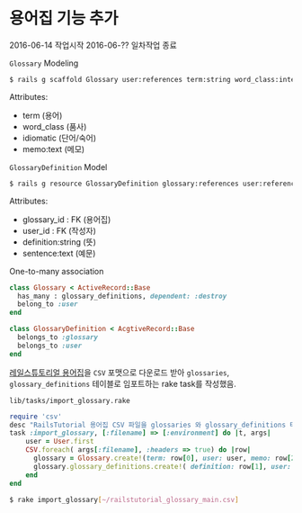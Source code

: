 # 용어집 기능 추가

2016-06-14 작업시작
2016-06-?? 일차작업 종료

`Glossary` Modeling

```sh
$ rails g scaffold Glossary user:references term:string word_class:integer idiomatic:boolean memo:text
```

Attributes:

 - term (용어)
 - word_class (품사)
 - idiomatic (단어/숙어)
 - memo:text (메모)

`GlossaryDefinition` Model

```sh
$ rails g resource GlossaryDefinition glossary:references user:references definition sentence:text
```

Attributes:

 - glossary_id : FK  (용어집)
 - user_id : FK (작성자)
 - definition:string (뜻)
 - sentence:text (예문)


One-to-many association

```ruby
class Glossary < ActiveRecord::Base
  has_many : glossary_definitions, dependent: :destroy
  belong_to :user
end

class GlossaryDefinition < AcgtiveRecord::Base
  belongs_to :glossary
  belongs_to :user
end
```

[레일스튜토리얼 용어집](http://bit.ly/railstutorial_glossary)을 `CSV` 포맷으로 다운로드 받아 `glossaries`, `glossary_definitions` 테이블로 임포트하는 rake task를 작성했음.

`lib/tasks/import_glossary.rake`

```ruby
require 'csv'
desc "RailsTutorial 용어집 CSV 파일을 glossaries 와 glossary_definitions 테이블로 추가한다."
task :import_glossary, [:filename] => [:environment] do |t, args|
    user = User.first
    CSV.foreach( args[:filename], :headers => true) do |row|
      glossary = Glossary.create!(term: row[0], user: user, memo: row[2] )
      glossary.glossary_definitions.create!( definition: row[1], user: user )
    end
end
```


```sh
$ rake import_glossary[~/railstutorial_glossary_main.csv]
```
